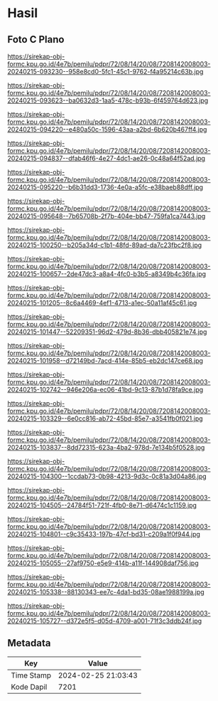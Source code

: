 # Hasil

## Foto C Plano

https://sirekap-obj-formc.kpu.go.id/4e7b/pemilu/pdpr/72/08/14/20/08/7208142008003-20240215-093230--958e8cd0-5fc1-45c1-9762-f4a95214c63b.jpg

https://sirekap-obj-formc.kpu.go.id/4e7b/pemilu/pdpr/72/08/14/20/08/7208142008003-20240215-093623--ba0632d3-1aa5-478c-b93b-6f459764d623.jpg

https://sirekap-obj-formc.kpu.go.id/4e7b/pemilu/pdpr/72/08/14/20/08/7208142008003-20240215-094220--e480a50c-1596-43aa-a2bd-6b620b467ff4.jpg

https://sirekap-obj-formc.kpu.go.id/4e7b/pemilu/pdpr/72/08/14/20/08/7208142008003-20240215-094837--dfab46f6-4e27-4dc1-ae26-0c48a64f52ad.jpg

https://sirekap-obj-formc.kpu.go.id/4e7b/pemilu/pdpr/72/08/14/20/08/7208142008003-20240215-095220--b6b31dd3-1736-4e0a-a5fc-e38baeb88dff.jpg

https://sirekap-obj-formc.kpu.go.id/4e7b/pemilu/pdpr/72/08/14/20/08/7208142008003-20240215-095648--7b65708b-2f7b-404e-bb47-759fa1ca7443.jpg

https://sirekap-obj-formc.kpu.go.id/4e7b/pemilu/pdpr/72/08/14/20/08/7208142008003-20240215-100250--b205a34d-c1b1-48fd-89ad-da7c23fbc2f8.jpg

https://sirekap-obj-formc.kpu.go.id/4e7b/pemilu/pdpr/72/08/14/20/08/7208142008003-20240215-100657--2de47dc3-a8a4-4fc0-b3b5-a8349b4c36fa.jpg

https://sirekap-obj-formc.kpu.go.id/4e7b/pemilu/pdpr/72/08/14/20/08/7208142008003-20240215-101205--8c6a4469-4ef1-4713-a1ec-50a11af45c61.jpg

https://sirekap-obj-formc.kpu.go.id/4e7b/pemilu/pdpr/72/08/14/20/08/7208142008003-20240215-101447--52209351-96d2-479d-8b36-dbb405821e74.jpg

https://sirekap-obj-formc.kpu.go.id/4e7b/pemilu/pdpr/72/08/14/20/08/7208142008003-20240215-101958--d72149bd-7acd-414e-85b5-eb2dc147ce68.jpg

https://sirekap-obj-formc.kpu.go.id/4e7b/pemilu/pdpr/72/08/14/20/08/7208142008003-20240215-102742--946e206a-ec06-41bd-9c13-87b1d78fa9ce.jpg

https://sirekap-obj-formc.kpu.go.id/4e7b/pemilu/pdpr/72/08/14/20/08/7208142008003-20240215-103329--6e0cc816-ab72-45bd-85e7-a3541fb0f021.jpg

https://sirekap-obj-formc.kpu.go.id/4e7b/pemilu/pdpr/72/08/14/20/08/7208142008003-20240215-103837--8dd72315-623a-4ba2-978d-7e134b5f0528.jpg

https://sirekap-obj-formc.kpu.go.id/4e7b/pemilu/pdpr/72/08/14/20/08/7208142008003-20240215-104300--1ccdab73-0b98-4213-9d3c-0c81a3d04a86.jpg

https://sirekap-obj-formc.kpu.go.id/4e7b/pemilu/pdpr/72/08/14/20/08/7208142008003-20240215-104505--24784f51-721f-4fb0-8e71-d6474c1c1159.jpg

https://sirekap-obj-formc.kpu.go.id/4e7b/pemilu/pdpr/72/08/14/20/08/7208142008003-20240215-104801--c9c35433-197b-47cf-bd31-c209a1f0f944.jpg

https://sirekap-obj-formc.kpu.go.id/4e7b/pemilu/pdpr/72/08/14/20/08/7208142008003-20240215-105055--27af9750-e5e9-414b-a11f-144908daf756.jpg

https://sirekap-obj-formc.kpu.go.id/4e7b/pemilu/pdpr/72/08/14/20/08/7208142008003-20240215-105338--88130343-ee7c-4da1-bd35-08ae1988199a.jpg

https://sirekap-obj-formc.kpu.go.id/4e7b/pemilu/pdpr/72/08/14/20/08/7208142008003-20240215-105727--d372e5f5-d05d-4709-a001-71f3c3ddb24f.jpg


## Metadata

| Key        | Value               |
| ---------- | ------------------- |
| Time Stamp | 2024-02-25 21:03:43 |
| Kode Dapil | 7201                |




